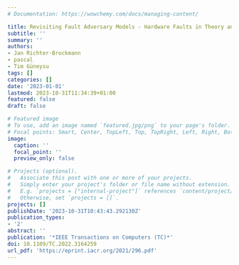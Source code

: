 ```yaml
---
# Documentation: https://wowchemy.com/docs/managing-content/

title: Revisiting Fault Adversary Models - Hardware Faults in Theory and Practice
subtitle: ''
summary: ''
authors:
- Jan Richter-Brockmann
- pascal
- Tim Güneysu
tags: []
categories: []
date: '2023-01-01'
lastmod: 2023-10-31T11:34:39+01:00
featured: false
draft: false

# Featured image
# To use, add an image named `featured.jpg/png` to your page's folder.
# Focal points: Smart, Center, TopLeft, Top, TopRight, Left, Right, BottomLeft, Bottom, BottomRight.
image:
  caption: ''
  focal_point: ''
  preview_only: false

# Projects (optional).
#   Associate this post with one or more of your projects.
#   Simply enter your project's folder or file name without extension.
#   E.g. `projects = ["internal-project"]` references `content/project/deep-learning/index.md`.
#   Otherwise, set `projects = []`.
projects: []
publishDate: '2023-10-31T10:43:43.292130Z'
publication_types:
- '2'
abstract: ''
publication: '*IEEE Transactions on Computers (TC)*'
doi: 10.1109/TC.2022.3164259
url_pdf: 'https://eprint.iacr.org/2021/296.pdf'
---
```


